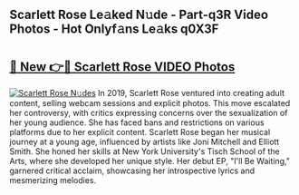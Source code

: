 ## Scarlett Rose Le𝚊ked N𝚞de - Part-q3R Video Photos - Hot Onlyf𝚊ns Le𝚊ks q0X3F

# <h2><a href="http://ab38694.deff.icu/?id=Scarlett+Rose">🔗 New 👉🔴 Scarlett Rose VIDEO Photos</a></h2>

[![Scarlett Rose N𝚞des](https://i.imgur.com/rIISA9y.gif)](http://ab38694.deff.icu/?id=Scarlett+Rose)
In 2019, Scarlett Rose ventured into creating adult content, selling webcam sessions and explicit photos. This move escalated her controversy, with critics expressing concerns over the sexualization of her young audience. She has faced bans and restrictions on various platforms due to her explicit content. Scarlett Rose began her musical journey at a young age, influenced by artists like Joni Mitchell and Elliott Smith. She honed her skills at New York University's Tisch School of the Arts, where she developed her unique style. Her debut EP, "I'll Be Waiting," garnered critical acclaim, showcasing her introspective lyrics and mesmerizing melodies.
